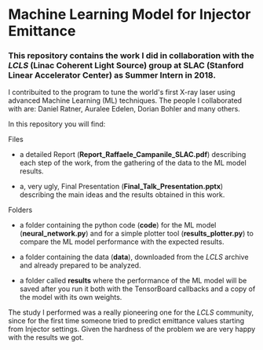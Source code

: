 # Machine Learning Model for Injector Emittance
### This repository contains the work I did in collaboration with the _LCLS_ (Linac Coherent Light Source) group at SLAC (Stanford Linear Accelerator Center) as Summer Intern in 2018.

I contribuited to the program to tune the world's first X-ray laser using advanced Machine Learning (ML) techniques. The people I collaborated with are: Daniel Ratner, Auralee Edelen, Dorian Bohler and many others.

In this repository you will find:

Files

   - a detailed Report (**Report_Raffaele_Campanile_SLAC.pdf**) describing each step of the work, from the gathering of the data to the ML model results.

   - a, very ugly, Final Presentation (**Final_Talk_Presentation.pptx**) describing the main ideas and the results obtained in this work.

Folders

   - a folder containing the python code (**code**) for the ML model (**neural_network.py**) and for a simple plotter tool (**results_plotter.py**) to compare the ML model performance with the expected results.

   - a folder containing the data (**data**), downloaded from the _LCLS_ archive and already prepared to be analyzed.

   - a folder called **results** where the performance of the ML model will be saved after you run it both with the TensorBoard callbacks and a copy of the model with its own weights.

The study I performed was a really pioneering one for the _LCLS_ community, since for the first time someone tried to predict emittance values starting from Injector settings.
Given the hardness of the problem we are very happy with the results we got.